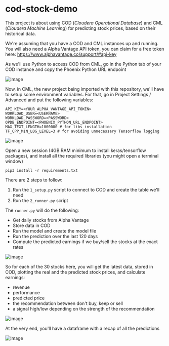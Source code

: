 # cod-stock-demo

This project is about using COD (_Cloudera Operational Database_) and CML (_Cloudera Machine Learning_) for predicting stock prices, based on their historical data.

We're assuming that you have a COD and CML instances up and running. You will also need a Alpha Vantage API token, you can claim for a free token here: https://www.alphavantage.co/support/#api-key

As we'll use Python to access COD from CML, go in the Python tab of your COD instance and copy the Phoenix Python URL endpoint

![image](https://user-images.githubusercontent.com/7782997/164310529-1e94c958-bd08-4a88-a4dd-32615b5d93d0.png)

Now, in CML, the new project being imported with this repository, we'll have to setup some environment variables.
For that, go in Project Settings / Advanced and put the following variables:

```
API_KEY=<YOUR_ALPHA_VANTAGE_API_TOKEN>
WORKLOAD_USER=<USERNAME>
WORKLOAD_PASSWORD=<PASSWORD>
OPDB_ENDPOINT=<PHOENIX_PYTHON_URL_ENDPOINT>
MAX_TEXT_LENGTH=1000000 # for libs installation
TF_CPP_MIN_LOG_LEVEL=3 # for avoiding unnecessary Tensorflow logging
```

![image](https://user-images.githubusercontent.com/7782997/164311271-65cd0f1a-9545-4329-9bb6-653651dfe482.png)

Open a new session (4GB RAM minimum to install keras/tensorflow packages), and install all the required libraries (you might open a terminal window)

```
pip3 install -r requirements.txt
```

There are 2 steps to follow: 
1. Run the `1_setup.py` script to connect to COD and create the table we'll need
2. Run the `2_runner.py` script 

The `runner.py` will do the following:
* Get daily stocks from Alpha Vantage
* Store data in COD
* Run the model and create the model file
* Run the prediction over the last 120 days
* Compute the predicted earnings if we buy/sell the stocks at the exact rates

![image](https://user-images.githubusercontent.com/7782997/164312863-8e9c058c-afa3-43ca-8727-dd22928e765e.png)

So for each of the 30 stocks here, you will get the latest data, stored in COD, plotting the real and the predicted stock prices, and calculate earnings: 
* revenue
* performance
* predicted price
* the recommendation between don't buy, keep or sell
* a signal high/low depending on the strength of the recommendation

![image](https://user-images.githubusercontent.com/7782997/164313976-fcf49325-d879-4ca1-8186-619efa9e29bc.png)

At the very end, you'll have a dataframe with a recap of all the predictions

![image](https://user-images.githubusercontent.com/7782997/164314095-788008e2-5391-40af-9b60-9c6bd3c1b6eb.png)

